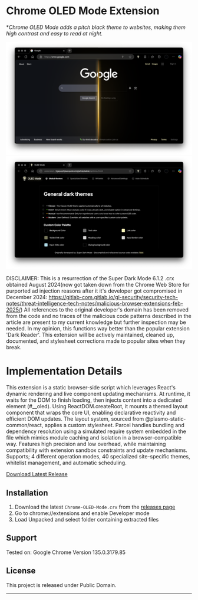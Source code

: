 # Chrome OLED Mode Extension
**Chrome OLED Mode adds a pitch black theme to websites, making them high contrast and easy to read at night.*

![Chrome-OLED-Mode Logo](demo1.png)
![Chrome-OLED-Mode Logo](demo2.png)

DISCLAIMER: This is a resurrection of the Super Dark Mode 6.1.2 .crx obtained August 2024(now got taken down from the Chrome Web Store for purported ad injection reasons after it it's developer got compromised in December 2024: https://gitlab-com.gitlab.io/gl-security/security-tech-notes/threat-intelligence-tech-notes/malicious-browser-extensions-feb-2025/) All references to the original developer's domain has been removed from the code and no traces of the malicious code patterns described in the article are present to my current knowledge but further inspection may be needed. In my opinion, this functions way better than the popular extension 'Dark Reader'. This extension will be actively maintained, cleaned up, documented, and stylesheet corrections made to popular sites when they break.


# Implementation Details
This extension is a static browser-side script which leverages React's dynamic rendering and live component updating mechanisms. At runtime, it waits for the DOM to finish loading, then injects content into a dedicated element (#__oled). Using ReactDOM.createRoot, it mounts a themed layout component that wraps the core UI, enabling declarative reactivity and efficient DOM updates. The layout system, sourced from @plasmo-static-common/react, applies a custom stylesheet. Parcel handles bundling and dependency resolution using a simulated require system embedded in the file which mimics module caching and isolation in a browser-compatible way. Features high precision and low overhead, while maintaining compatibility with extension sandbox constraints and update mechanisms. Supports; 4 different operation modes, 40 specialized site-specific themes, whitelist management, and automatic scheduling.


[Download Latest Release](https://github.com/FreelanceProgrammingServices/Chrome-OLED-Mode/releases/latest)

</div>

## Installation

1. Download the latest `Chrome-OLED-Mode.crx` from the [releases page](https://github.com/yourusername/Chrome-OLED-Mode/releases/latest) 
2. Go to chrome://extensions and enable Developer mode 
3. Load Unpacked and select folder containing extracted files

## Support
Tested on:
 Google Chrome Version 135.0.3179.85


## License

This project is released under Public Domain.

---

</div>

